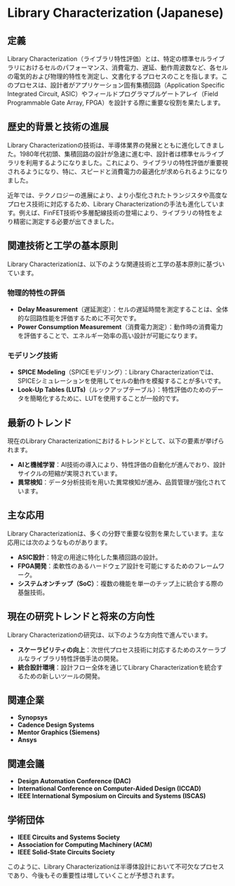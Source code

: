# Library Characterization (Japanese)

## 定義
Library Characterization（ライブラリ特性評価）とは、特定の標準セルライブラリにおけるセルのパフォーマンス、消費電力、遅延、動作周波数など、各セルの電気的および物理的特性を測定し、文書化するプロセスのことを指します。このプロセスは、設計者がアプリケーション固有集積回路（Application Specific Integrated Circuit, ASIC）やフィールドプログラマブルゲートアレイ（Field Programmable Gate Array, FPGA）を設計する際に重要な役割を果たします。

## 歴史的背景と技術の進展
Library Characterizationの技術は、半導体業界の発展とともに進化してきました。1980年代初頭、集積回路の設計が急速に進む中、設計者は標準セルライブラリを利用するようになりました。これにより、ライブラリの特性評価が重要視されるようになり、特に、スピードと消費電力の最適化が求められるようになりました。

近年では、テクノロジーの進展により、より小型化されたトランジスタや高度なプロセス技術に対応するため、Library Characterizationの手法も進化しています。例えば、FinFET技術や多層配線技術の登場により、ライブラリの特性をより精密に測定する必要が出てきました。

## 関連技術と工学の基本原則
Library Characterizationは、以下のような関連技術と工学の基本原則に基づいています。

### 物理的特性の評価
- **Delay Measurement**（遅延測定）：セルの遅延時間を測定することは、全体的な回路性能を評価するために不可欠です。
- **Power Consumption Measurement**（消費電力測定）：動作時の消費電力を評価することで、エネルギー効率の高い設計が可能になります。

### モデリング技術
- **SPICE Modeling**（SPICEモデリング）：Library Characterizationでは、SPICEシミュレーションを使用してセルの動作を模擬することが多いです。
- **Look-Up Tables (LUTs)**（ルックアップテーブル）：特性評価のためのデータを簡略化するために、LUTを使用することが一般的です。

## 最新のトレンド
現在のLibrary Characterizationにおけるトレンドとして、以下の要素が挙げられます。

- **AIと機械学習**：AI技術の導入により、特性評価の自動化が進んでおり、設計サイクルの短縮が実現されています。
- **異常検知**：データ分析技術を用いた異常検知が進み、品質管理が強化されています。

## 主な応用
Library Characterizationは、多くの分野で重要な役割を果たしています。主な応用には次のようなものがあります。

- **ASIC設計**：特定の用途に特化した集積回路の設計。
- **FPGA開発**：柔軟性のあるハードウェア設計を可能にするためのフレームワーク。
- **システムオンチップ（SoC）**：複数の機能を単一のチップ上に統合する際の基盤技術。

## 現在の研究トレンドと将来の方向性
Library Characterizationの研究は、以下のような方向性で進んでいます。

- **スケーラビリティの向上**：次世代プロセス技術に対応するためのスケーラブルなライブラリ特性評価手法の開発。
- **統合設計環境**：設計フロー全体を通じてLibrary Characterizationを統合するための新しいツールの開発。

## 関連企業
- **Synopsys**
- **Cadence Design Systems**
- **Mentor Graphics (Siemens)**
- **Ansys**

## 関連会議
- **Design Automation Conference (DAC)**
- **International Conference on Computer-Aided Design (ICCAD)**
- **IEEE International Symposium on Circuits and Systems (ISCAS)**

## 学術団体
- **IEEE Circuits and Systems Society**
- **Association for Computing Machinery (ACM)**
- **IEEE Solid-State Circuits Society**

このように、Library Characterizationは半導体設計において不可欠なプロセスであり、今後もその重要性は増していくことが予想されます。
